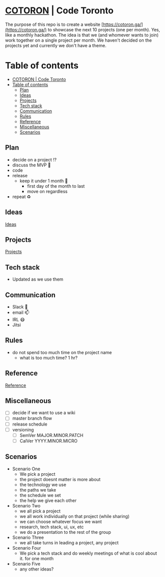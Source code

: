 # [COTORON](https://cotoron.ga/) | Code Toronto

The purpose of this repo is to create a website [https://cotoron.ga/](https://cotoron.ga/) to showcase the next 10 projects (one per month). Yes, like a monthly hackathon. The idea is that we (and whomever wants to join) work together on a single project per month. We haven't decided on the projects yet and currently we don't have a theme.

# Table of contents

- [COTORON | Code Toronto](#cotoron--code-toronto)
- [Table of contents](#table-of-contents)
  - [Plan](#plan)
  - [Ideas](#ideas)
  - [Projects](#projects)
  - [Tech stack](#tech-stack)
  - [Communication](#communication)
  - [Rules](#rules)
  - [Reference](#reference)
  - [Miscellaneous](#miscellaneous)
  - [Scenarios](#scenarios)

## Plan

- decide on a project ⁉
- discuss the MVP 🏁
- code
- release
  - keep it under 1 month 📆
    - first day of the month to last
    - move on regardless
- repeat ♻

## Ideas

[Ideas](./IDEAS.md)

## Projects

[Projects](./projects/README.md)

## Tech stack

* Updated as we use them

## Communication

- Slack 🔔
- email 📫
- IRL 😷
- Jitsi

## Rules

- do not spend too much time on the project name
  - what is too much time? 1 hr?

## Reference

[Reference](./REFERENCE.md)

## Miscellaneous

- [ ] decide if we want to use a wiki
- [ ] master branch flow
- [ ] release schedule
- [ ] versioning
  - [ ] SemVer MAJOR.MINOR.PATCH
  - [ ] CalVer YYYY.MINOR.MICRO

## Scenarios

- Scenario One
  - We pick a project
  - the project doesnt matter is more about
  - the technology we use
  - the paths we take
  - the schedule we set
  - the help we give each other
- Scenario Two
  - we all pick a project
  - we all work individually on that project (while sharing)
  - we can choose whatever focus we want
  - research, tech stack, ui, ux, etc
  - we do a presentation to the rest of the group
- Scenario Three
  - we all take turns in leading a project, any project
- Scenario Four
  - We pick a tech stack and do weekly meetings of what is cool about it. for one month
- Scenario Five
  - any other ideas?